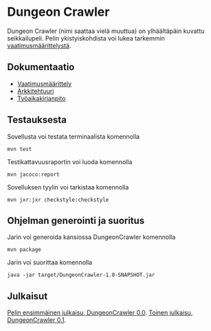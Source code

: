 ﻿# Dungeon Crawler
Dungeon Crawler (nimi saattaa vielä muuttua) on ylhäältäpäin kuvattu seikkailupeli. Pelin ykistyiskohdista voi lukea tarkemmin [vaatimusmäärittelystä](/dokumentaatio/vaatimusmaarittely.md).

## Dokumentaatio
* [Vaatimusmäärittely](/dokumentaatio/vaatimusmaarittely.md)
* [Arkkitehtuuri](/dokumentaatio/arkkitehtuuri.md)
* [Työaikakirjanpito](/dokumentaatio/tuntikirjanpito.md)

## Testauksesta
Sovellusta voi testata terminaalista komennolla

    mvn test
Testikattavuusraportin voi luoda komennolla

    mvn jacoco:report

Sovelluksen tyylin voi tarkistaa komennolla

    mvn jxr:jxr checkstyle:checkstyle

## Ohjelman generointi ja suoritus

Jarin voi generoida kansiossa DungeonCrawler komennolla

    mvn package

Jarin voi suorittaa komennolla

    java -jar target/DungeonCrawler-1.0-SNAPSHOT.jar 

## Julkaisut

[Pelin ensimmäinen julkaisu, DungeonCrawler 0.0](https://github.com/StarstruckEchoid/otm-harjoitustyo/releases/tag/22.4.2018).
[Toinen julkaisu, DungeonCrawler 0.1](https://github.com/StarstruckEchoid/otm-harjoitustyo/releases/tag/24.4.2018).
